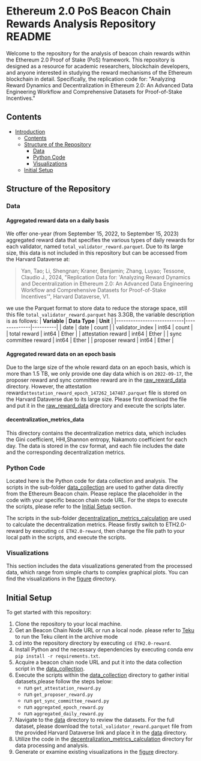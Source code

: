 # Ethereum 2.0 PoS Beacon Chain Rewards Analysis Repository README

Welcome to the repository for the analysis of beacon chain rewards within the Ethereum 2.0 Proof of Stake (PoS) framework. This repository is designed as a resource for academic researchers, blockchain developers, and anyone interested in studying the reward mechanisms of the Ethereum blockchain in detail. Specifically, the replication code for: "Analyzing Reward Dynamics and Decentralization in Ethereum 2.0: An Advanced Data Engineering Workflow and Comprehensive Datasets for Proof-of-Stake Incentives."

## Contents
- [Introduction](#ethereum-20-pos-beacon-chain-rewards-analysis-repository-readme)
  - [Contents](#contents)
  - [Structure of the Repository](#structure-of-the-repository)
    - [Data](#data)
    - [Python Code](#data-collection-and-analysis-scripts)
    - [Visualizations](#visualizations)
  - [Initial Setup](#initial-setup)

## Structure of the Repository

### Data

#### Aggregated reward data on a daily basis
We offer one-year (from September 15, 2022, to September 15, 2023) aggregated reward data that specifies the various types of daily rewards for each validator, named `total_validator_reward.parquet`. Due to its large size, this data is not included in this repository but can be accessed from the Harvard Dataverse at:

> Yan, Tao; Li, Shengnan; Kraner, Benjamin; Zhang, Luyao; Tessone, Claudio J., 2024, "Replication Data for: 'Analyzing Reward Dynamics and Decentralization in Ethereum 2.0: An Advanced Data Engineering Workflow and Comprehensive Datasets for Proof-of-Stake Incentives'", Harvard Dataverse, V1.

we use the Parquet format to store data to reduce the storage space, still this file `total_validator_reward.parquet` has 3.3GB, the variable description is as follows:
| **Variable**               | **Data Type** | **Unit** |
|----------------------------|--------------|----------|
| date                     | date        | count    |
| validator_index           | int64        | count    |
| total reward     | int64        | Ether    |
| attestation reward        | int64        | Ether    |
| sync committee reward     | int64        | Ether    |
| proposer reward           | int64        | Ether    |
#### Aggregated reward data on an epoch basis
Due to the large size of the whole reward data on an epoch basis, which is more than 1.5 TB, we only provide one day data which is on `2022-09-17`, the proposer reward and sync committee reward are in the [raw_reward_data](data/raw_reward_data) directory. However, the attestation reward`attestation_reward_epoch_147262_147487.parquet` file is stored on the Harvard Dataverse due to its large size. Please first download the file and put it in the [raw_reward_data](data/raw_reward_data) directory and execute the scripts later.

#### decentralization_metrics_data
This directory contains the decentralization metrics data, which includes the Gini coefficient, HHI,Shannon entropy, Nakamoto coefficient for each day. The data is stored in the csv format, and each file includes the date and the corresponding decentralization metrics.

### Python Code
Located here is the Python code for data collection and analysis.
The scripts in the sub-folder [data_collection](code/data_collection) are used to gather data directly from the Ethereum Beacon chain. Please replace the placeholder in the code with your specific beacon chain node URL. For the steps to execute the scripts, please refer to the [Initial Setup](#initial-setup) section.

The scripts in the sub-folder [decentralization_metrics_calculation](code/decentralization_metrics_calculation) are used to calculate the decentralization metrics. Please firstly switch to ETH2.0-reward by executing `cd ETH2.0-reward`, then change the file path to your local path in the scripts, and execute the scripts.

### Visualizations
This section includes the data visualizations generated from the processed data, which range from simple charts to complex graphical plots. You can find the visualizations in the [figure](figure) directory.

## Initial Setup
To get started with this repository:
1. Clone the repository to your local machine.
2. Get an Beacon Chain Node URL or run a local node.
please refer to [Teku](https://docs.teku.consensys.io/development/get-started/start-teku) to run the Teku cilent in the archive mode 
3. cd into the repository directory by executing `cd ETH2.0-reward`.
4. Install Python and the necessary dependencies by executing conda env  `pip install -r requirements.txt`.
5. Acquire a beacon chain node URL and put it into the data collection script in the [data_collection](code/data_collection).
6. Execute the scripts within the [data_collection](code/data_collection) directory to gather initial datasets,please follow the steps below:
    - run `get_attestation_reward.py`
    - run `get_proposer_reward.py`
    - run `get_sync_committee_reward.py`
    - run `aggregated_epoch_reward.py`
    - run `aggregated_daily_reward.py`
7. Navigate to the [data](data) directory to review the datasets. For the full dataset, please download the `total_validator_reward.parquet` file from the provided Harvard Dataverse link and place it in the [data](data) directory.
8. Utilize the code in the [decentralization_metrics_calculation](code/decentralization_metrics_calculation/) directory for data processing and analysis.
9. Generate or examine existing visualizations in the [figure](figure) directory.